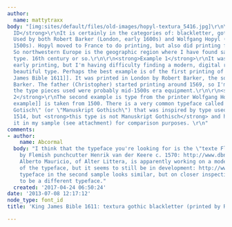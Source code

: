 ```yaml
---
author:
  name: mattytraxx
body: "[img:sites/default/files/old-images/hopyl-textura_5416.jpg]\r\n\r\n<strong>Partial
  ID</strong>\r\nIt is certainly in the categories of: blackletter, gothic, textura.
  Used by both Robert Barker (London, early 1600s) and Wolfgang Hopyl (Paris, early
  1500s). Hopyl moved to France to do printing, but also did printing for England.
  So northwestern Europe is the geographic region where I have found samples of this
  type. 16th century or so.\r\n\r\n<strong>Example 1</strong>\r\nIt was common in
  early printing, but I'm having difficulty finding a modern, digital revival of this
  beautiful type. Perhaps the best example is of the first printing of the [[http://digitalcollections.lib.umanitoba.ca/islandora/object/uofm%3A7107/pages?page=9|King
  James Bible 1611]]. It was printed in London by Robert Barker, the son of Christopher
  Barker. The father (Christopher) started printing around 1569, so I'm assuming that
  the type pieces used were probably mid-1500s era equipment.\r\n\r\n<strong>Example
  2</strong>\r\nThe second example is type from the printer Wolfgang Hopyl. [[http://www.kb.nl/bladerboek/hopyl/browse/page_122v.html|This
  example]] is taken from 1500. There is a very common typeface called \"Manuskript
  Gotisch\" (or \"Manuskript Gothisch\") that was inspired by type used by Hopyl in
  1514, but <strong>this type is not Manuskript Gothisch</strong> and have included
  it in my sample (see attachment) for comparison purposes. \r\n"
comments:
- author:
    name: Abcormal
  body: "I think that the typeface you're looking for is the \"texte Flamand\" cut
    by Flemish punchcutter Henrik van der Keere c. 1570: http://www.dbnl.org/tekst/voet004gold01_01/voet004gold01ill14.gif\r\nJos\xE9
    Alberto Mauricio, of Alter Littera, is apparently working on a modern revival
    of the typeface, but it seems to still be in development: http://www.alterlittera.com/al_htm/oldtype.htm\r\nThe
    typeface in the second sample looks similar, but on closer inspection, it seems
    to be a different typeface."
  created: '2017-04-24 06:50:24'
date: '2013-07-08 12:17:12'
node_type: font_id
title: 'King James Bible 1611: textura gothic blackletter (printed by Robert Barker)'

---
```


